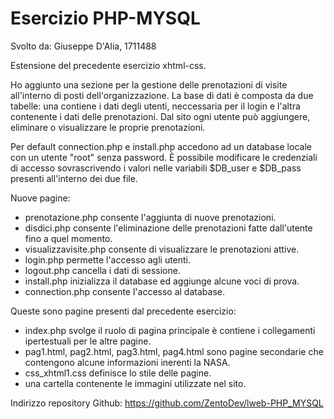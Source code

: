    # Esercizio PHP-MYSQL    

Svolto da: Giuseppe D'Alia, 1711488

Estensione del precedente esercizio xhtml-css.

Ho aggiunto una sezione per la gestione delle prenotazioni di visite all'interno di posti dell'organizzazione. La base di dati è composta da due tabelle: una contiene i dati degli utenti, neccessaria per il login e l'altra contenente i dati delle prenotazioni.
Dal sito ogni utente può aggiungere, eliminare o visualizzare le proprie prenotazioni. 

Per default connection.php e install.php accedono ad un database locale con un utente "root" senza password. È possibile modificare le credenziali di accesso sovrascrivendo i valori nelle variabili $DB_user e $DB_pass presenti all'interno dei due file.

Nuove pagine:
- prenotazione.php consente l'aggiunta di nuove prenotazioni.
- disdici.php consente l'eliminazione delle prenotazioni fatte dall'utente fino a quel momento.
- visualizzavisite.php consente di visualizzare le prenotazioni attive.
- login.php permette l'accesso agli utenti.
- logout.php cancella i dati di sessione.
- install.php inizializza il database ed aggiunge alcune voci di prova.
- connection.php consente l'accesso al database.

Queste sono pagine presenti dal precedente esercizio:
- index.php svolge il ruolo di pagina principale è contiene i collegamenti ipertestuali per le altre pagine.
- pag1.html, pag2.html, pag3.html, pag4.html sono pagine secondarie che contengono alcune informazioni inerenti la NASA.
- css_xhtml1.css definisce lo stile delle pagine.
- una cartella contenente le immagini utilizzate nel sito.

Indirizzo repository Github: https://github.com/ZentoDev/lweb-PHP_MYSQL
